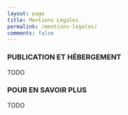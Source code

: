 ```yaml
---
layout: page
title: Mentions Légales
permalink: /mentions-legales/
comments: false
---
```


### PUBLICATION ET HÉBERGEMENT
TODO

### POUR EN SAVOIR PLUS
TODO